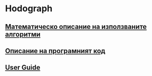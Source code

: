 # Hodograph

## [Математическо описание на използваните алгоритми](https://docs.google.com/document/d/1cJCgkPd30YKdk4QnZisiRSgwZ_wXnwXJhy881UIIyJ8/edit?usp=sharing)

## [Описание на програмният код](https://github.com/momchiltues19/Hodograph/blob/main/markdowns/code.md)

## [User Guide](https://github.com/momchiltues19/Hodograph/blob/main/markdowns/guide.md)
